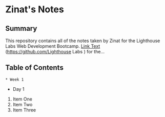 # Zinat's Notes

## Summary 

This repository contains all of the notes taken by Zinat for the Lighthouse Labs Web Development Bootcamp.
[Link Text](URL)
 (https://github.com/Lighthouse Labs ) for the...

 ## Table of Contents
    * Week 1
  * Day 1
  1. Item One 
2. Item Two
3. Item Three




